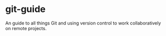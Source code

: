 # git-guide
An guide to all things Git and using version control to work collaboratively on remote projects.
